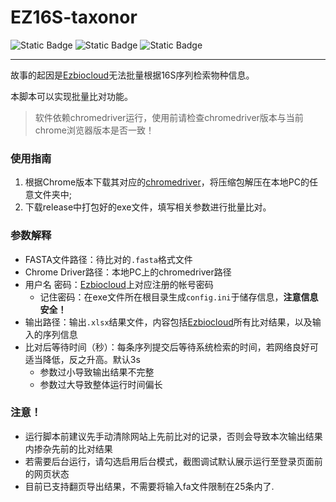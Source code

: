 # EZ16S-taxonor
![Static Badge](https://img.shields.io/badge/Language-Python-green)
![Static Badge](https://img.shields.io/badge/Browser-Chrome-green)
![Static Badge](https://img.shields.io/badge/License-GPL--3.0-blue)

---
故事的起因是[Ezbiocloud](https://www.ezbiocloud.net/identify)无法批量根据16S序列检索物种信息。

本脚本可以实现批量比对功能。

>软件依赖chromedriver运行，使用前请检查chromedriver版本与当前chrome浏览器版本是否一致！

### 使用指南

1. 根据Chrome版本下载其对应的[chromedriver](https://chromedriver.storage.googleapis.com/index.html)，将压缩包解压在本地PC的任意文件夹中;
2. 下载release中打包好的exe文件，填写相关参数进行批量比对。

### 参数解释

- FASTA文件路径：待比对的`.fasta`格式文件
- Chrome Driver路径：本地PC上的chromedriver路径
- 用户名 密码：[Ezbiocloud](https://www.ezbiocloud.net/identify)上对应注册的帐号密码
    - 记住密码：在exe文件所在根目录生成`config.ini`于储存信息，**注意信息安全！**
- 输出路径：输出`.xlsx`结果文件，内容包括[Ezbiocloud](https://www.ezbiocloud.net/identify)所有比对结果，以及输入的序列信息
- 比对后等待时间（秒）：每条序列提交后等待系统检索的时间，若网络良好可适当降低，反之升高。默认3s
    - 参数过小导致输出结果不完整
    - 参数过大导致整体运行时间偏长

### 注意！
- 运行脚本前建议先手动清除网站上先前比对的记录，否则会导致本次输出结果内掺杂先前的比对结果
- 若需要后台运行，请勾选启用后台模式，截图调试默认展示运行至登录页面前的网页状态
- 目前已支持翻页导出结果，不需要将输入fa文件限制在25条内了.